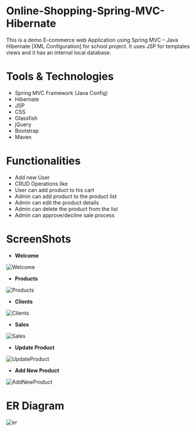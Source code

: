 # Online-Shopping-Spring-MVC-Hibernate
This is a demo E-commerce web Application using Spring MVC – Java Hibernate 
[XML Configuration] for school project. It uses JSP for templates views and it has an internal local database. 

# Tools & Technologies
*	Spring MVC Framework (Java Config)
*	Hibernate
*	JSP
*	CSS
*	Glassfish
*	jQuery
*	Bootstrap
*	Maven

# Functionalities
* 	Add new User 
*	CRUD Operations like
*	User can add product to his cart
*	Admin can add product to the product list
*	Admin can edit the product details
*	Admin can delete the product from the list
*	Admin can approve/decline sale process


# ScreenShots

* **Welcome**

![Welcome](https://user-images.githubusercontent.com/60060379/91293137-d4884600-e797-11ea-97a5-9696e37b8ae0.jpg)

* **Products**

![Products](https://user-images.githubusercontent.com/60060379/91293279-0f8a7980-e798-11ea-929e-1870f4e255e2.jpg)

* **Clients**

![Clients](https://user-images.githubusercontent.com/60060379/91293339-2335e000-e798-11ea-9942-082d5f1dfb3a.jpg)

* **Sales**

![Sales](https://user-images.githubusercontent.com/60060379/91293367-3183fc00-e798-11ea-95d7-7ad3bba98066.jpg)

* **Update Product**

![UpdateProduct](https://user-images.githubusercontent.com/60060379/91293396-3d6fbe00-e798-11ea-937b-d243a7e17ab9.jpg)

* **Add New Product**

![AddNewProduct](https://user-images.githubusercontent.com/60060379/91293425-46f92600-e798-11ea-9db4-39e04ab72a87.jpg)


# ER Diagram

![er]()
